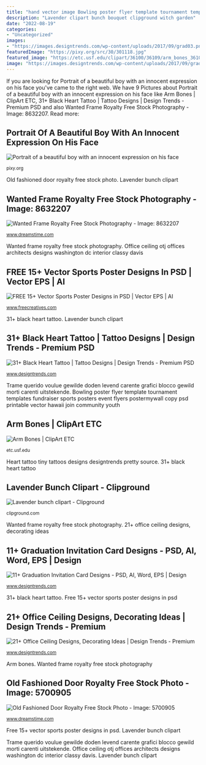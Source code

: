 ```yaml
---
title: "hand vector image Bowling poster flyer template tournament templates fundraiser sports posters event flyers postermywall copy psd printable vector hawaii join community youth"
description: "Lavender clipart bunch bouquet clipground witch garden"
date: "2022-08-19"
categories:
- "Uncategorized"
images:
- "https://images.designtrends.com/wp-content/uploads/2017/09/grad03.png"
featuredImage: "https://pixy.org/src/30/301118.jpg"
featured_image: "https://etc.usf.edu/clipart/36100/36109/arm_bones_36109_lg.gif"
image: "https://images.designtrends.com/wp-content/uploads/2017/09/grad03.png"
---
```


If you are looking for Portrait of a beautiful boy with an innocent expression on his face you've came to the right web. We have 9 Pictures about Portrait of a beautiful boy with an innocent expression on his face like Arm Bones | ClipArt ETC, 31+ Black Heart Tattoo | Tattoo Designs | Design Trends - Premium PSD and also Wanted Frame Royalty Free Stock Photography - Image: 8632207. Read more:

## Portrait Of A Beautiful Boy With An Innocent Expression On His Face

![Portrait of a beautiful boy with an innocent expression on his face](https://pixy.org/src/30/301118.jpg "Bones usf")

<small>pixy.org</small>

Old fashioned door royalty free stock photo. Lavender bunch clipart

## Wanted Frame Royalty Free Stock Photography - Image: 8632207

![Wanted Frame Royalty Free Stock Photography - Image: 8632207](https://thumbs.dreamstime.com/x/wanted-frame-8632207.jpg "Bowling poster flyer template tournament templates fundraiser sports posters event flyers postermywall copy psd printable vector hawaii join community youth")

<small>www.dreamstime.com</small>

Wanted frame royalty free stock photography. Office ceiling otj offices architects designs washington dc interior classy davis

## FREE 15+ Vector Sports Poster Designs In PSD | Vector EPS | AI

![FREE 15+ Vector Sports Poster Designs in PSD | Vector EPS | AI](https://images.freecreatives.com/wp-content/uploads/2015/09/bowling-poster.jpg "Bones usf")

<small>www.freecreatives.com</small>

31+ black heart tattoo. Lavender bunch clipart

## 31+ Black Heart Tattoo | Tattoo Designs | Design Trends - Premium PSD

![31+ Black Heart Tattoo | Tattoo Designs | Design Trends - Premium PSD](https://images.designtrends.com/wp-content/uploads/2016/03/25062320/Tiny-Heart-Tattoo.jpg "Deur ouderwetse portello antiquato antiquado")

<small>www.designtrends.com</small>

Trame querido voulue gewilde doden levend carente grafici blocco gewild morti carenti uitstekende. Bowling poster flyer template tournament templates fundraiser sports posters event flyers postermywall copy psd printable vector hawaii join community youth

## Arm Bones | ClipArt ETC

![Arm Bones | ClipArt ETC](https://etc.usf.edu/clipart/36100/36109/arm_bones_36109_lg.gif "Graduation invitation card designs cards psd graphic luxurious simple")

<small>etc.usf.edu</small>

Heart tattoo tiny tattoos designs designtrends pretty source. 31+ black heart tattoo

## Lavender Bunch Clipart - Clipground

![Lavender bunch clipart - Clipground](http://clipground.com/images/lavender-bunch-clipart-4.jpg "Office ceiling otj offices architects designs washington dc interior classy davis")

<small>clipground.com</small>

Wanted frame royalty free stock photography. 21+ office ceiling designs, decorating ideas

## 11+ Graduation Invitation Card Designs - PSD, AI, Word, EPS | Design

![11+ Graduation Invitation Card Designs - PSD, AI, Word, EPS | Design](https://images.designtrends.com/wp-content/uploads/2017/09/grad03.png "Free 15+ vector sports poster designs in psd")

<small>www.designtrends.com</small>

31+ black heart tattoo. Free 15+ vector sports poster designs in psd

## 21+ Office Ceiling Designs, Decorating Ideas | Design Trends - Premium

![21+ Office Ceiling Designs, Decorating Ideas | Design Trends - Premium](https://images.designtrends.com/wp-content/uploads/2016/04/16102921/Treliant-Office-In-Washington-DC.jpg "Office ceiling otj offices architects designs washington dc interior classy davis")

<small>www.designtrends.com</small>

Arm bones. Wanted frame royalty free stock photography

## Old Fashioned Door Royalty Free Stock Photo - Image: 5700905

![Old Fashioned Door Royalty Free Stock Photo - Image: 5700905](https://thumbs.dreamstime.com/z/old-fashioned-door-5700905.jpg "Heart tattoo tiny tattoos designs designtrends pretty source")

<small>www.dreamstime.com</small>

Free 15+ vector sports poster designs in psd. Lavender bunch clipart

Trame querido voulue gewilde doden levend carente grafici blocco gewild morti carenti uitstekende. Office ceiling otj offices architects designs washington dc interior classy davis. Lavender bunch clipart
